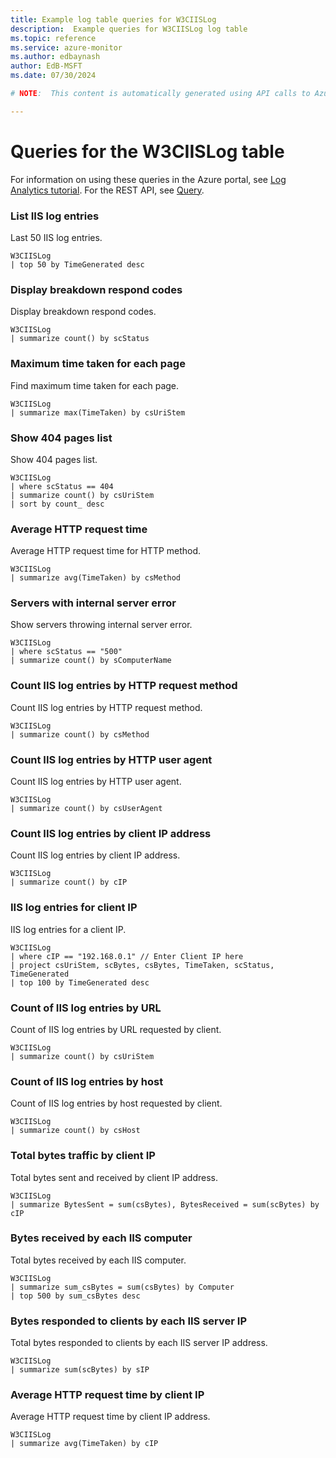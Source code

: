 ```yaml
---
title: Example log table queries for W3CIISLog
description:  Example queries for W3CIISLog log table
ms.topic: reference
ms.service: azure-monitor
ms.author: edbaynash
author: EdB-MSFT
ms.date: 07/30/2024

# NOTE:  This content is automatically generated using API calls to Azure. Any edits made on these files will be overwritten in the next run of the script. 

---
```


# Queries for the W3CIISLog table

For information on using these queries in the Azure portal, see [Log Analytics tutorial](/azure/azure-monitor/logs/log-analytics-tutorial). For the REST API, see [Query](/rest/api/loganalytics/query).


### List IIS log entries  


Last 50 IIS log entries.  

```query
W3CIISLog
| top 50 by TimeGenerated desc 
```



### Display breakdown respond codes  


Display breakdown respond codes.  

```query
W3CIISLog 
| summarize count() by scStatus
```



### Maximum time taken for each page  


Find maximum time taken for each page.  

```query
W3CIISLog 
| summarize max(TimeTaken) by csUriStem
```



### Show 404 pages list  


Show 404 pages list.  

```query
W3CIISLog 
| where scStatus == 404
| summarize count() by csUriStem
| sort by count_ desc
```



### Average HTTP request time  


Average HTTP request time for HTTP method.  

```query
W3CIISLog 
| summarize avg(TimeTaken) by csMethod
```



### Servers with internal server error  


Show servers throwing internal server error.  

```query
W3CIISLog
| where scStatus == "500"  
| summarize count() by sComputerName
```



### Count IIS log entries by HTTP request method  


Count IIS log entries by HTTP request method.  

```query
W3CIISLog 
| summarize count() by csMethod
```



### Count IIS log entries by HTTP user agent  


Count IIS log entries by HTTP user agent.  

```query
W3CIISLog 
| summarize count() by csUserAgent
```



### Count IIS log entries by client IP address  


Count IIS log entries by client IP address.  

```query
W3CIISLog 
| summarize count() by cIP
```



### IIS log entries for client IP  


IIS log entries for a client IP.  

```query
W3CIISLog 
| where cIP == "192.168.0.1" // Enter Client IP here
| project csUriStem, scBytes, csBytes, TimeTaken, scStatus, TimeGenerated
| top 100 by TimeGenerated desc
```



### Count of IIS log entries by URL  


Count of IIS log entries by URL requested by client.  

```query
W3CIISLog 
| summarize count() by csUriStem
```



### Count of IIS log entries by host  


Count of IIS log entries by host requested by client.  

```query
W3CIISLog 
| summarize count() by csHost
```



### Total bytes traffic by client IP  


Total bytes sent and received by client IP address.  

```query
W3CIISLog 
| summarize BytesSent = sum(csBytes), BytesReceived = sum(scBytes) by cIP
```



### Bytes received by each IIS computer  


Total bytes received by each IIS computer.  

```query
W3CIISLog 
| summarize sum_csBytes = sum(csBytes) by Computer 
| top 500 by sum_csBytes desc
```



### Bytes responded to clients by each IIS server IP  


Total bytes responded to clients by each IIS server IP address.  

```query
W3CIISLog 
| summarize sum(scBytes) by sIP
```



### Average HTTP request time by client IP  


Average HTTP request time by client IP address.  

```query
W3CIISLog 
| summarize avg(TimeTaken) by cIP
```


